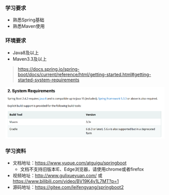 ### 学习要求

* 熟悉Spring基础
* 熟悉Maven使用

### 环境要求

* Java8及以上
* Maven3.3及以上

> https://docs.spring.io/spring-boot/docs/current/reference/html/getting-started.html#getting-started-system-requirements

![1](images/1.png)

### 学习资料

* 文档地址：https://www.yuque.com/atguigu/springboot
  * 文档不支持旧版本IE、Edge浏览器，请使用chrome或者firefox
* 视频地址：http://www.gulixueyuan.com/   或  https://www.bilibili.com/video/BV19K4y1L7MT?p=1
* 源码地址：https://gitee.com/leifengyang/springboot2

